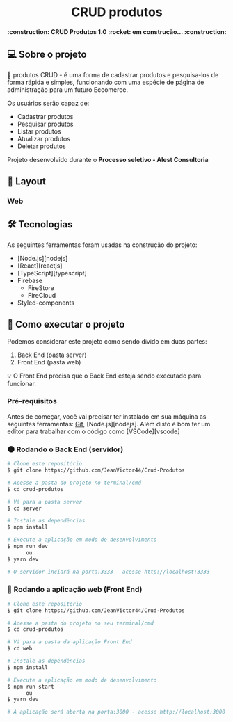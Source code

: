 <h1 align="center">
    CRUD produtos
</h1>

<h4 align="center"> 
	:construction:	  CRUD Produtos 1.0 :rocket: em construção... :construction:
</h4>


## :computer: Sobre o projeto

:shopping_cart: produtos CRUD - é uma forma de cadastrar produtos e pesquisa-los de forma rápida e simples, funcionando com uma espécie de página de administração para um futuro Eccomerce.

Os usuários serão capaz de:
- Cadastrar produtos
- Pesquisar produtos
- Listar produtos 
- Atualizar produtos
- Deletar produtos

Projeto desenvolvido durante o **Processo seletivo - Alest Consultoria** 

## :art: Layout

### Web



## 🛠 Tecnologias

As seguintes ferramentas foram usadas na construção do projeto:

- [Node.js][nodejs]
- [React][reactjs]
- [TypeScript][typescript]
- Firebase
  - FireStore
  - FireCloud
- Styled-components
    


## :rocket: Como executar o projeto

Podemos considerar este projeto como sendo divido em duas partes:
1. Back End (pasta server) 
2. Front End (pasta web)

:bulb: O Front End precisa que o Back End esteja sendo executado para funcionar.

### Pré-requisitos

Antes de começar, você vai precisar ter instalado em sua máquina as seguintes ferramentas:
[Git](https://git-scm.com), [Node.js][nodejs]. 
Além disto é bom ter um editor para trabalhar com o código como [VSCode][vscode]

### :new_moon: Rodando o Back End (servidor)

```bash
# Clone este repositório
$ git clone https://github.com/JeanVictor44/Crud-Produtos

# Acesse a pasta do projeto no terminal/cmd
$ cd crud-produtos

# Vá para a pasta server
$ cd server

# Instale as dependências
$ npm install

# Execute a aplicação em modo de desenvolvimento
$ npm run dev
      ou
$ yarn dev

# O servidor inciará na porta:3333 - acesse http://localhost:3333 
```

### :new_moon_with_face: Rodando a aplicação web (Front End)

```bash
# Clone este repositório
$ git clone https://github.com/JeanVictor44/Crud-Produtos

# Acesse a pasta do projeto no seu terminal/cmd
$ cd crud-produtos

# Vá para a pasta da aplicação Front End
$ cd web

# Instale as dependências
$ npm install

# Execute a aplicação em modo de desenvolvimento
$ npm run start
      ou
$ yarn dev

# A aplicação será aberta na porta:3000 - acesse http://localhost:3000
```